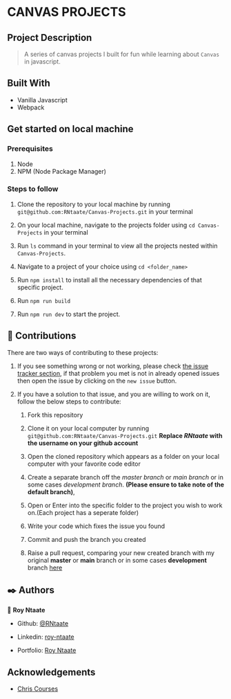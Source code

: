 # CANVAS PROJECTS

## Project Description

> A series of canvas projects I built for fun while learning about `Canvas` in javascript.

## Built With

- Vanilla Javascript
- Webpack

## Get started on local machine

### Prerequisites

1. Node
1. NPM (Node Package Manager)

### Steps to follow

1. Clone the repository to your local machine by running `git@github.com:RNtaate/Canvas-Projects.git` in your terminal

1. On your local machine, navigate to the projects folder using `cd Canvas-Projects` in your terminal

1. Run `ls` command in your terminal to view all the projects nested within `Canvas-Projects`.

1. Navigate to a project of your choice using `cd <folder_name>`

1. Run `npm install` to install all the necessary dependencies of that specific project.

1. Run `npm run build`

1. Run `npm run dev` to start the project.

## 🤝 Contributions

There are two ways of contributing to these projects:

1. If you see something wrong or not working, please check [the issue tracker section](https://github.com/RNtaate/Canvas-Projects/issues), if that problem you met is not in already opened issues then open the issue by clicking on the `new issue` button.

2. If you have a solution to that issue, and you are willing to work on it, follow the below steps to contribute:

   1. Fork this repository

   1. Clone it on your local computer by running `git@github.com:RNtaate/Canvas-Projects.git` **Replace _RNtaate_ with the username on your github account**
   1. Open the cloned repository which appears as a folder on your local computer with your favorite code editor
   1. Create a separate branch off the _master branch_ or _main branch_ or in some cases _development branch_. **(Please ensure to take note of the default branch)**,
   1. Open or Enter into the specific folder to the project you wish to work on.(Each project has a seperate folder)
   1. Write your code which fixes the issue you found
   1. Commit and push the branch you created
   1. Raise a pull request, comparing your new created branch with my original **master** or **main** branch or in some cases **development** branch [here](https://github.com/RNtaate/Canvas-Projects)

## ✒️ Authors

👤 **Roy Ntaate**

- Github: [@RNtaate](https://github.com/RNtaate)
- Linkedin: [roy-ntaate](https://linkedin.com/in/roy-ntaate)

- Portfolio: [Roy Ntaate](https://royntaate.netlify.app)

## Acknowledgements

- [Chris Courses](https://chriscourses.com/)
